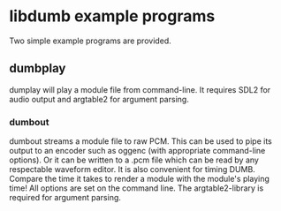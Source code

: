 # libdumb example programs

Two simple example programs are provided.


## dumbplay

dumplay will play a module file from command-line. It requires SDL2 for audio
output and argtable2 for argument parsing.


### dumbout

dumbout streams a module file to raw PCM. This can be used to pipe its output
to an encoder such as oggenc (with appropriate command-line options). Or it can
be written to a .pcm file which can be read by any respectable waveform editor.
It is also convenient for timing DUMB. Compare the time it takes to render a
module with the module's playing time! All options are set on the command line.
The argtable2-library is required for argument parsing.
